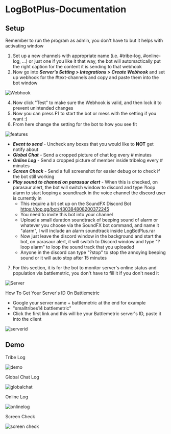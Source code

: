 # LogBotPlus-Documentation
## Setup
Remember to run the program as admin, you don't have to but it helps with activating window
1. Set up a new channels with appropriate name (i.e. #tribe-log, #online-log, ...) or just one if you like it that way, the bot will automactically put the right caption for the content it is sending to that webhook
2. Now go into _**Server's Setting > Integrations > Create Webhook**_ and set up webhook for the #text-channels and copy and paste them into the bot window 

![Webhook](https://user-images.githubusercontent.com/12405800/132083505-7d4876ca-118b-401a-920b-afd806583809.png) 

4. Now click "Test" to make sure the Webhook is valid, and then lock it to prevent unintended changes
5. Now you can press F1 to start the bot or mess with the setting if you want :)
7. From here change the setting for the bot to how you see fit

![features](https://user-images.githubusercontent.com/12405800/132083729-d49b580e-e9db-4331-af50-03ac0c4e525a.png)

- _**Event to send**_ - Uncheck any boxes that you would like to **NOT** get notify about
- _**Global Chat**_ - Send a cropped picture of chat log every # minutes
- _**Online Log**_ - Send a cropped picture of member inside tribelog every # minutes
- _**Screen Check**_ - Send a full screenshot for easier debug or to check if the bot still working
- _**Play sound to channel on parasaur alert**_ - When this is checked, on parasaur alert, the bot will switch window to discord and type ?loop alarm to start looping a soundtrack in the voice channel the discord user is currently in
  - This require a bit set up on the SoundFX Discord Bot https://top.gg/bot/430384808200372245
  - You need to invite this bot into your channel
  - Upload a small duration soundtrack of beeping sound of alarm or whatever you choose via the SoundFX bot command, and name it "alarm", I will include an alarm soundtrack inside LogBotPlus.rar
  - Now just leave the discord window in the background and start the bot, on parasaur alert, it will switch to Discord window and type "?loop alarm" to loop the sound track that you uploaded
  - Anyone in the discord can type "?stop" to stop the annoying beeping sound or it will auto stop after 15 minutes
7. For this section, it is for the bot to monitor server's online status and population via battlemetric, you don't have to fill it if you don't need it

![Server](https://user-images.githubusercontent.com/12405800/132084181-60b51a2c-6881-491d-9a16-1022dc7b0b00.png)

How To Get Your Server's ID On Battlemetric
- Google your server name + battlemetric at the end for example
- "smalltribes14 battlemetric"
- Click the first link and this will be your Battlemetric server's ID, paste it into the client 

![serverid](https://user-images.githubusercontent.com/12405800/132084285-004bfa6d-6f97-47b1-a21a-2118921344b0.png)

## Demo

Tribe Log 

![demo](https://user-images.githubusercontent.com/12405800/132084402-fb406f92-1676-4851-a7d2-f30ed530a11c.png)

Global Chat Log

![globalchat](https://user-images.githubusercontent.com/12405800/132084450-1809f0b9-deb5-469f-923a-9b391af92a97.png)

Online Log

![onlinelog](https://user-images.githubusercontent.com/12405800/132084475-71afa1f7-fcc4-4f37-a477-6e0c8839688b.png)

Screen Check

![screen check](https://user-images.githubusercontent.com/12405800/132084509-43bafb87-45b5-4220-a267-330d8e324e70.png)

